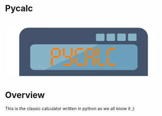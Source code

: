 # Pycalc

<h1 align="center">
    <img width="1000" alt="Pycalc" src="https://github.com/some0necoding/pycalc/blob/main/.github/pycalc_logo.png">
</h1>

# Overview

This is the classic calculator written in python as we all know it ;)